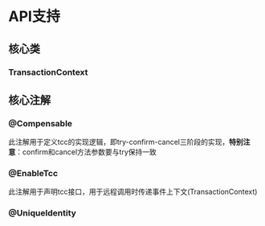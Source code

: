 # API支持

## 核心类

### TransactionContext


## 核心注解

### @Compensable

此注解用于定义tcc的实现逻辑，即try-confirm-cancel三阶段的实现，**特别注意**：confirm和cancel方法参数要与try保持一致

### @EnableTcc

此注解用于声明tcc接口，用于远程调用时传递事件上下文(TransactionContext)


### @UniqueIdentity
